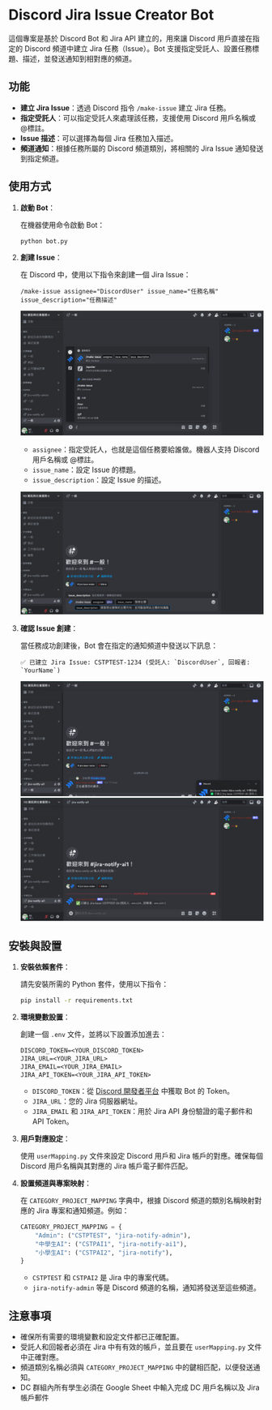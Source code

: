 # Discord Jira Issue Creator Bot
這個專案是基於 Discord Bot 和 Jira API 建立的，用來讓 Discord 用戶直接在指定的 Discord 頻道中建立 Jira 任務（Issue）。Bot 支援指定受託人、設置任務標題、描述，並發送通知到相對應的頻道。

## 功能

- **建立 Jira Issue**：透過 Discord 指令 `/make-issue` 建立 Jira 任務。
- **指定受託人**：可以指定受託人來處理該任務，支援使用 Discord 用戶名稱或 @標註。
- **Issue 描述**：可以選擇為每個 Jira 任務加入描述。
- **頻道通知**：根據任務所屬的 Discord 頻道類別，將相關的 Jira Issue 通知發送到指定頻道。

## 使用方式

1. **啟動 Bot**：

   在機器使用命令啟動 Bot：

   ```bash
   python bot.py
   ```

2. **創建 Issue**：

   在 Discord 中，使用以下指令來創建一個 Jira Issue：

   ```
   /make-issue assignee="DiscordUser" issue_name="任務名稱" issue_description="任務描述"
   ```
   ![](img/img1.png)

   - `assignee`：指定受託人，也就是這個任務要給誰做。機器人支持 Discord 用戶名稱或 @標註。
   - `issue_name`：設定 Issue 的標題。
   - `issue_description`：設定 Issue 的描述。

   ![](img/img2.png)

3. **確認 Issue 創建**：

   當任務成功創建後，Bot 會在指定的通知頻道中發送以下訊息：

   ```
   ✅ 已建立 Jira Issue: CSTPTEST-1234 (受託人: `DiscordUser`, 回報者: `YourName`)
   ```
   ![](img/img3.png)
   ![](img/img4.png)

## 安裝與設置

1. **安裝依賴套件**：

   請先安裝所需的 Python 套件，使用以下指令：

   ```bash
   pip install -r requirements.txt
   ```

2. **環境變數設置**：

   創建一個 `.env` 文件，並將以下設置添加進去：

   ```env
   DISCORD_TOKEN=<YOUR_DISCORD_TOKEN>
   JIRA_URL=<YOUR_JIRA_URL>
   JIRA_EMAIL=<YOUR_JIRA_EMAIL>
   JIRA_API_TOKEN=<YOUR_JIRA_API_TOKEN>
   ```

   - `DISCORD_TOKEN`：從 [Discord 開發者平台](https://discord.com/developers/applications) 中獲取 Bot 的 Token。
   - `JIRA_URL`：您的 Jira 伺服器網址。
   - `JIRA_EMAIL` 和 `JIRA_API_TOKEN`：用於 Jira API 身份驗證的電子郵件和 API Token。

3. **用戶對應設定**：

   使用 `userMapping.py` 文件來設定 Discord 用戶和 Jira 帳戶的對應。確保每個 Discord 用戶名稱與其對應的 Jira 帳戶電子郵件匹配。

4. **設置頻道與專案映射**：

   在 `CATEGORY_PROJECT_MAPPING` 字典中，根據 Discord 頻道的類別名稱映射對應的 Jira 專案和通知頻道。例如：

   ```python
   CATEGORY_PROJECT_MAPPING = {
       "Admin": ("CSTPTEST", "jira-notify-admin"),
       "中學生AI": ("CSTPAI1", "jira-notify-ai1"),
       "小學生AI": ("CSTPAI2", "jira-notify"),
   }
   ```

   - `CSTPTEST` 和 `CSTPAI2` 是 Jira 中的專案代碼。
   - `jira-notify-admin` 等是 Discord 頻道的名稱，通知將發送至這些頻道。



## 注意事項

- 確保所有需要的環境變數和設定文件都已正確配置。
- 受託人和回報者必須在 Jira 中有有效的帳戶，並且要在 `userMapping.py` 文件中正確對應。
- 頻道類別名稱必須與 `CATEGORY_PROJECT_MAPPING` 中的鍵相匹配，以便發送通知。
- DC 群組內所有學生必須在 Google Sheet 中輸入完成 DC 用戶名稱以及 Jira 帳戶郵件

